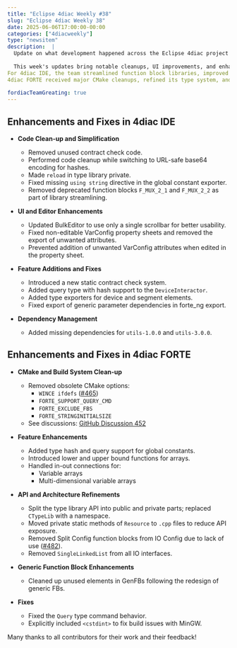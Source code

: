 ```yaml
---
title: "Eclipse 4diac Weekly #38"
slug: "Eclipse 4diac Weekly 38"
date: 2025-06-06T17:00:00-00:00
categories: ["4diacweekly"]
type: "newsitem"
description:  |
  Update on what development happened across the Eclipse 4diac project in the week from May 30 to June 6, 2025.
  
  This week's updates bring notable cleanups, UI improvements, and enhancements across both the 4diac IDE and 4diac FORTE. 
For 4diac IDE, the team streamlined function block libraries, improved property sheet behavior, and introduced a new contract check system. 
4diac FORTE received major CMake cleanups, refined its type system, and improved handling of variable arrays.
  
fordiacTeamGreating: true
---
```



## Enhancements and Fixes in 4diac IDE

- **Code Clean-up and Simplification**
  - Removed unused contract check code.
  - Performed code cleanup while switching to URL-safe base64 encoding for hashes.
  - Made `reload` in type library private.
  - Fixed missing `using string` directive in the global constant exporter.
  - Removed deprecated function blocks `F_MUX_2_1` and `F_MUX_2_2` as part of library streamlining.

- **UI and Editor Enhancements**
  - Updated BulkEditor to use only a single scrollbar for better usability.
  - Fixed non-editable VarConfig property sheets and removed the export of unwanted attributes.
  - Prevented addition of unwanted VarConfig attributes when edited in the property sheet.

- **Feature Additions and Fixes**
  - Introduced a new static contract check system.
  - Added query type with hash support to the `DeviceInteractor`.
  - Added type exporters for device and segment elements.
  - Fixed export of generic parameter dependencies in forte_ng export.

- **Dependency Management**
  - Added missing dependencies for `utils-1.0.0` and `utils-3.0.0`.


## Enhancements and Fixes in 4diac FORTE

- **CMake and Build System Clean-up**
  - Removed obsolete CMake options:
    - `WINCE ifdefs` ([#465](https://github.com/eclipse-4diac/4diac-forte/issues/465))
    - `FORTE_SUPPORT_QUERY_CMD`
    - `FORTE_EXCLUDE_FBS`
    - `FORTE_STRINGINITIALSIZE`
  - See discussions: [GitHub Discussion 452](https://github.com/eclipse-4diac/4diac-forte/discussions/452)

- **Feature Enhancements**
  - Added type hash and query support for global constants.
  - Introduced lower and upper bound functions for arrays.
  - Handled in-out connections for:
    - Variable arrays
    - Multi-dimensional variable arrays

- **API and Architecture Refinements**
  - Split the type library API into public and private parts; replaced `CTypeLib` with a namespace.
  - Moved private static methods of `Resource` to `.cpp` files to reduce API exposure.
  - Removed Split Config function blocks from IO Config due to lack of use ([#482](https://github.com/eclipse-4diac/4diac-forte/issues/482)).
  - Removed `SingleLinkedList` from all IO interfaces.

- **Generic Function Block Enhancements**
  - Cleaned up unused elements in GenFBs following the redesign of generic FBs.

- **Fixes**
  - Fixed the `Query` type command behavior.
  - Explicitly included `<cstdint>` to fix build issues with MinGW.


Many thanks to all contributors for their work and their feedback!
